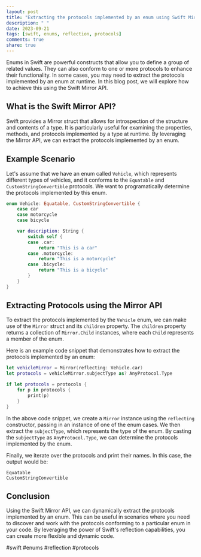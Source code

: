 ```yaml
---
layout: post
title: "Extracting the protocols implemented by an enum using Swift Mirror API"
description: " "
date: 2023-09-21
tags: [swift, enums, reflection, protocols]
comments: true
share: true
---
```


Enums in Swift are powerful constructs that allow you to define a group of related values. They can also conform to one or more protocols to enhance their functionality. In some cases, you may need to extract the protocols implemented by an enum at runtime. In this blog post, we will explore how to achieve this using the Swift Mirror API.

## What is the Swift Mirror API?

Swift provides a Mirror struct that allows for introspection of the structure and contents of a type. It is particularly useful for examining the properties, methods, and protocols implemented by a type at runtime. By leveraging the Mirror API, we can extract the protocols implemented by an enum.

## Example Scenario

Let's assume that we have an enum called `Vehicle`, which represents different types of vehicles, and it conforms to the `Equatable` and `CustomStringConvertible` protocols. We want to programatically determine the protocols implemented by this enum.

```swift
enum Vehicle: Equatable, CustomStringConvertible {
    case car
    case motorcycle
    case bicycle

    var description: String {
        switch self {
        case .car:
            return "This is a car"
        case .motorcycle:
            return "This is a motorcycle"
        case .bicycle:
            return "This is a bicycle"
        }
    }
}
```

## Extracting Protocols using the Mirror API

To extract the protocols implemented by the `Vehicle` enum, we can make use of the `Mirror` struct and its `children` property. The `children` property returns a collection of `Mirror.Child` instances, where each `Child` represents a member of the enum.

Here is an example code snippet that demonstrates how to extract the protocols implemented by an enum:

```swift
let vehicleMirror = Mirror(reflecting: Vehicle.car)
let protocols = vehicleMirror.subjectType as? AnyProtocol.Type

if let protocols = protocols {
    for p in protocols {
        print(p)
    }
}
```

In the above code snippet, we create a `Mirror` instance using the `reflecting` constructor, passing in an instance of one of the enum cases. We then extract the `subjectType`, which represents the type of the enum. By casting the `subjectType` as `AnyProtocol.Type`, we can determine the protocols implemented by the enum.

Finally, we iterate over the protocols and print their names. In this case, the output would be:

```
Equatable
CustomStringConvertible
```

## Conclusion

Using the Swift Mirror API, we can dynamically extract the protocols implemented by an enum. This can be useful in scenarios where you need to discover and work with the protocols conforming to a particular enum in your code. By leveraging the power of Swift's reflection capabilities, you can create more flexible and dynamic code.

#swift #enums #reflection #protocols
